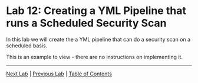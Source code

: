 # Lab 12: Creating a YML Pipeline that runs a Scheduled Security Scan

In this lab we will create the a YML pipeline that can do a security scan on a scheduled basis.

This is an example to view - there are no instructions on implementing it.

---

[Next Lab](./Lab_13.md) | [Previous Lab](./Lab_11.md) | [Table of Contents](./README.md)
